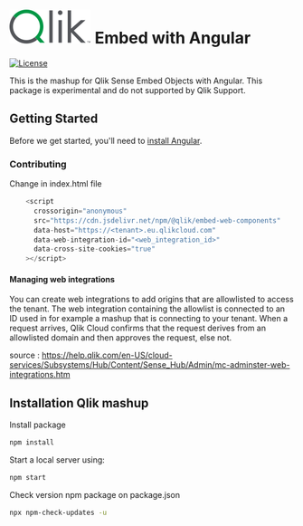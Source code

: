 # ![Qlik logo](./src/assets/Qlik_Logo.svg) Embed with Angular

[![License](https://img.shields.io/badge/license-ISC-blue.svg)](https://opensource.org/licenses/ISC)

This is the mashup for Qlik Sense Embed Objects with Angular. This package is experimental and do not supported by Qlik Support.

## Getting Started

Before we get started, you'll need to [install Angular](https://angular.io/guide/setup-local).

### Contributing

Change in index.html file

```js
    <script
      crossorigin="anonymous"
      src="https://cdn.jsdelivr.net/npm/@qlik/embed-web-components"
      data-host="https://<tenant>.eu.qlikcloud.com"
      data-web-integration-id="<web_integration_id>"
      data-cross-site-cookies="true"
    ></script>
```

#### Managing web integrations

You can create web integrations to add origins that are allowlisted to access the tenant. The web integration containing the allowlist is connected to an ID used in for example a mashup that is connecting to your tenant. When a request arrives, Qlik Cloud confirms that the request derives from an allowlisted domain and then approves the request, else not.

source : https://help.qlik.com/en-US/cloud-services/Subsystems/Hub/Content/Sense_Hub/Admin/mc-adminster-web-integrations.htm

## Installation Qlik mashup

Install package

```bash
npm install
```

Start a local server using:

```bash
npm start
```

Check version npm package on package.json

```bash
npx npm-check-updates -u
```

